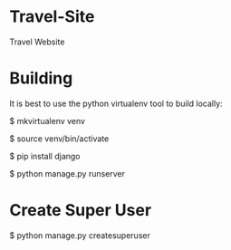 # Travel-Site
Travel Website 

# Building

It is best to use the python virtualenv tool to build locally:

$ mkvirtualenv venv

$ source venv/bin/activate

$ pip install django

$ python manage.py runserver


# Create Super User

$ python manage.py createsuperuser
